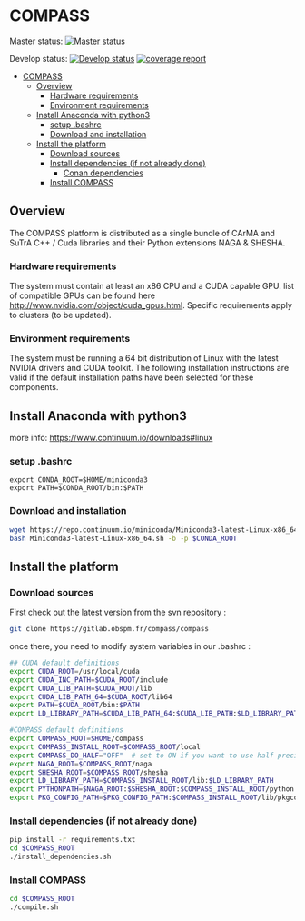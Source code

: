 # COMPASS

Master status:
[![Master status](https://gitlab.obspm.fr/compass/compass/badges/master/pipeline.svg)](https://gitlab.obspm.fr/compass/compass/commits/master)

Develop status:
[![Develop status](https://gitlab.obspm.fr/compass/compass/badges/develop/pipeline.svg)](https://gitlab.obspm.fr/compass/compass/commits/develop)
[![coverage report](https://gitlab.obspm.fr/compass/compass/badges/develop/coverage.svg)](https://compass.pages.obspm.fr/compass/coverage/index.html)

- [COMPASS](#compass)
  - [Overview](#overview)
    - [Hardware requirements](#hardware-requirements)
    - [Environment requirements](#environment-requirements)
  - [Install Anaconda with python3](#install-anaconda-with-python3)
    - [setup .bashrc](#setup-bashrc)
    - [Download and installation](#download-and-installation)
  - [Install the platform](#install-the-platform)
    - [Download sources](#download-sources)
    - [Install dependencies (if not already done)](#install-dependencies-if-not-already-done)
      - [Conan dependencies](#conan-dependencies)
    - [Install COMPASS](#install-compass)

## Overview

The COMPASS platform is distributed as a single bundle of CArMA and SuTrA C++ / Cuda libraries and their Python extensions NAGA & SHESHA.

### Hardware requirements

The system must contain at least an x86 CPU and a CUDA capable GPU. list of compatible GPUs can be found here <http://www.nvidia.com/object/cuda_gpus.html>. Specific requirements apply to clusters (to be updated).

### Environment requirements

The system must be running a 64 bit distribution of Linux with the latest NVIDIA drivers and CUDA toolkit. The following installation instructions are valid if the default installation paths have been selected for these components.

## Install Anaconda with python3

more info: <https://www.continuum.io/downloads#linux>

### setup .bashrc

```bashrc
export CONDA_ROOT=$HOME/miniconda3
export PATH=$CONDA_ROOT/bin:$PATH
```

### Download and installation

```bash
wget https://repo.continuum.io/miniconda/Miniconda3-latest-Linux-x86_64.sh
bash Miniconda3-latest-Linux-x86_64.sh -b -p $CONDA_ROOT
```

## Install the platform

### Download sources

First check out the latest version from the svn repository :

```bash
git clone https://gitlab.obspm.fr/compass/compass
```

once there, you need to modify system variables in our .bashrc :

```bash
## CUDA default definitions
export CUDA_ROOT=/usr/local/cuda
export CUDA_INC_PATH=$CUDA_ROOT/include
export CUDA_LIB_PATH=$CUDA_ROOT/lib
export CUDA_LIB_PATH_64=$CUDA_ROOT/lib64
export PATH=$CUDA_ROOT/bin:$PATH
export LD_LIBRARY_PATH=$CUDA_LIB_PATH_64:$CUDA_LIB_PATH:$LD_LIBRARY_PATH

#COMPASS default definitions
export COMPASS_ROOT=$HOME/compass
export COMPASS_INSTALL_ROOT=$COMPASS_ROOT/local
export COMPASS_DO_HALF="OFF"  # set to ON if you want to use half precision RTC (needs SM>=60)
export NAGA_ROOT=$COMPASS_ROOT/naga
export SHESHA_ROOT=$COMPASS_ROOT/shesha
export LD_LIBRARY_PATH=$COMPASS_INSTALL_ROOT/lib:$LD_LIBRARY_PATH
export PYTHONPATH=$NAGA_ROOT:$SHESHA_ROOT:$COMPASS_INSTALL_ROOT/python:$PYTHONPATH
export PKG_CONFIG_PATH=$PKG_CONFIG_PATH:$COMPASS_INSTALL_ROOT/lib/pkgconfig
```

### Install dependencies (if not already done)

```bash
pip install -r requirements.txt
cd $COMPASS_ROOT
./install_dependencies.sh
```

### Install COMPASS

```bash
cd $COMPASS_ROOT
./compile.sh
```

